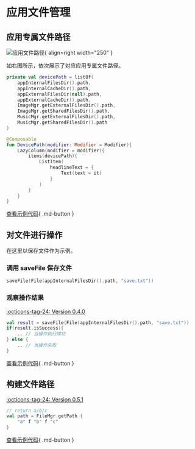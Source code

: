 # 应用文件管理

## 应用专属文件路径

![应用文件路径](../img/device_path.png){ align=right width="250" }

如右图所示，依次展示了对应应用专属文件路径。

```kotlin
private val devicePath = listOf(
    appInternalFilesDir().path,
    appInternalCacheDir().path,
    appExternalFilesDir(null).path,
    appExternalCacheDir().path,
    ImageMgr.getExternalFilesDir().path,
    ImageMgr.getSharedFilesDir().path,
    MusicMgr.getExternalFilesDir().path,
    MusicMgr.getSharedFilesDir().path
)

@Composable
fun DevicePath(modifier: Modifier = Modifier){
    LazyColumn(modifier = modifier){
        items(devicePath){
            ListItem(
                headlineText = { 
                    Text(text = it) 
                }
            )
        }
    }
}
```

[查看示例代码](https://github.com/SakurajimaMaii/Android-Vast-Extension/blob/develop/app-compose/src/main/java/com/ave/vastgui/appcompose/example/FilePath.kt){ .md-button }

## 对文件进行操作

在这里以保存文件作为示例。

### 调用 saveFile 保存文件

```kotlin
saveFile(File(appInternalFilesDir().path, "save.txt"))
```

### 观察操作结果

[:octicons-tag-24: Version 0.4.0](https://ave.entropy2020.cn/version/VastTools/#040)

```kotlin
val result = saveFile(File(appInternalFilesDir().path, "save.txt"))
if(result.isSuccess){
    .. // 当操作执行成功
} else {
    .. // 当操作失败
}
```

[查看示例代码](https://github.com/SakurajimaMaii/Android-Vast-Extension/blob/develop/app/src/main/java/com/ave/vastgui/app/activity/FileActivity.kt){ .md-button }

## 构建文件路径

[:octicons-tag-24: Version 0.5.1](https://ave.entropy2020.cn/version/VastTools/#051)

```kotlin
// return a/b/c
val path = FileMgr.getPath { 
    "a" f "b" f "c"
}
```

[查看示例代码](https://github.com/SakurajimaMaii/Android-Vast-Extension/blob/develop/app-compose/src/main/java/com/ave/vastgui/appcompose/example/FilePath.kt){ .md-button }
